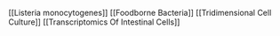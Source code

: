[[Listeria monocytogenes]]
[[Foodborne Bacteria]]
[[Tridimensional Cell Culture]]
[[Transcriptomics Of Intestinal Cells]]
